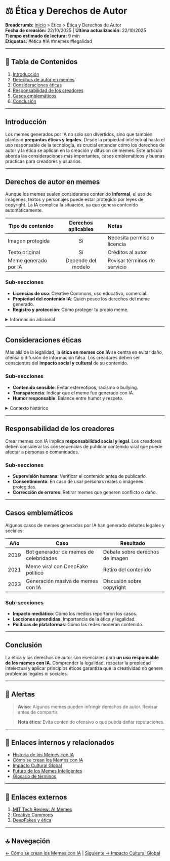 # ⚖️ Ética y Derechos de Autor

**Breadcrumb:** [Inicio](index.md) > Ética > Ética y Derechos de Autor  
**Fecha de creación:** 22/10/2025 | **Última actualización:** 22/10/2025  
**Tiempo estimado de lectura:** 9 min  
**Etiquetas:** #ética #IA #memes #legalidad

---

## 📑 Tabla de Contenidos
1. [Introducción](#introducción)
2. [Derechos de autor en memes](#derechos-de-autor-en-memes)
3. [Consideraciones éticas](#consideraciones-éticas)
4. [Responsabilidad de los creadores](#responsabilidad-de-los-creadores)
5. [Casos emblemáticos](#casos-emblemáticos)
6. [Conclusión](#conclusión)

---

## Introducción

Los memes generados por IA no solo son divertidos, sino que también plantean **preguntas éticas y legales**. Desde la propiedad intelectual hasta el uso responsable de la tecnología, es crucial entender cómo los derechos de autor y la ética se aplican en la creación y difusión de memes. Este artículo aborda las consideraciones más importantes, casos emblemáticos y buenas prácticas para creadores y usuarios.

---

## Derechos de autor en memes

Aunque los memes suelen considerarse contenido **informal**, el uso de imágenes, textos y personajes puede estar protegido por leyes de copyright. La IA complica la situación, ya que genera contenido automáticamente.

| Tipo de contenido | Derechos aplicables | Notas |
|-----------------|:-----------------:|:-----|
| Imagen protegida | Sí | Necesita permiso o licencia |
| Texto original | Sí | Créditos al autor |
| Meme generado por IA | Depende del modelo | Revisar términos de servicio |

### Sub-secciones
- **Licencias de uso**: Creative Commons, uso educativo, comercial.  
- **Propiedad del contenido IA**: Quién posee los derechos del meme generado.  
- **Registro y protección**: Cómo proteger tu propio meme.

<details>
<summary>Información adicional</summary>

Algunos modelos de IA permiten usar las imágenes generadas sin restricciones, pero siempre es recomendable revisar los términos de uso y atribuir correctamente cuando sea necesario.

</details>

---

## Consideraciones éticas

Más allá de la legalidad, la **ética en memes con IA** se centra en evitar daño, ofensa o difusión de información falsa. Los creadores deben ser conscientes del **impacto social y cultural** de su contenido.

### Sub-secciones
- **Contenido sensible**: Evitar estereotipos, racismo o bullying.  
- **Transparencia**: Indicar que el meme fue generado con IA.  
- **Humor responsable**: Balance entre humor y respeto.

<details>
<summary>Contexto histórico</summary>

El debate sobre ética y memes comenzó cuando DeepFakes se popularizó, mostrando cómo la manipulación de imágenes podía afectar reputaciones y provocar polémica.

</details>

---

## Responsabilidad de los creadores

Crear memes con IA implica **responsabilidad social y legal**. Los creadores deben considerar las consecuencias de publicar contenido viral que puede afectar a personas o comunidades.

### Sub-secciones
- **Supervisión humana**: Verificar el contenido antes de publicarlo.  
- **Consentimiento**: En caso de usar personas reales o imágenes protegidas.  
- **Corrección de errores**: Retirar memes que generen conflicto o daño.

---

## Casos emblemáticos

Algunos casos de memes generados por IA han generado debates legales y sociales:

| Año | Caso | Resultado |
|----|------|----------|
| 2019 | Bot generador de memes de celebridades | Debate sobre derechos de imagen |
| 2021 | Meme viral con DeepFake político | Retiro del contenido |
| 2023 | Generación masiva de memes con IA | Discusión sobre copyright |

### Sub-secciones
- **Impacto mediático**: Cómo los medios reportaron los casos.  
- **Lecciones aprendidas**: Importancia de la ética y legalidad.  
- **Políticas de plataformas**: Cómo las redes moderan contenido.

---

## Conclusión

La ética y los derechos de autor son esenciales para **un uso responsable de los memes con IA**. Comprender la legalidad, respetar la propiedad intelectual y aplicar principios éticos garantiza que la creatividad no genere problemas legales ni sociales.

---

## 🚨 Alertas

> **Aviso:** Algunos memes pueden infringir derechos de autor. Revisar antes de compartir.  

> **Nota ética:** Evita contenido ofensivo o que pueda dañar reputaciones.

---

## 🔗 Enlaces internos y relacionados

- [Historia de los Memes con IA](articulo-1.md)  
- [Cómo se crean los Memes con IA](articulo-2.md)  
- [Impacto Cultural Global](articulo-4.md)  
- [Futuro de los Memes Inteligentes](articulo-5.md)  
- [Glosario de términos](glosario.md)

---

## 🔗 Enlaces externos

1. [MIT Tech Review: AI Memes](https://www.technologyreview.com/ai-memes)  
2. [Creative Commons](https://creativecommons.org/)  
3. [DeepFakes y ética](https://www.sensity.ai/blog/deepfakes-ethics/)  

---

## 🔝 Navegación

[← Cómo se crean los Memes con IA](articulo-2.md) | [Siguiente → Impacto Cultural Global](articulo-4.md)

